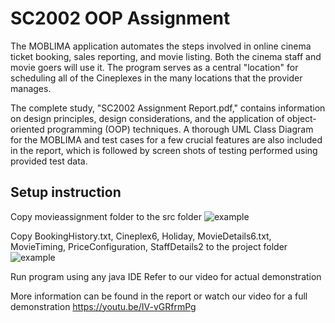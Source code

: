 # SC2002 OOP Assignment
The MOBLIMA application automates the steps involved in online cinema ticket booking, sales reporting, and movie listing. Both the cinema staff and movie goers will use it. The program serves as a central "location" for scheduling all of the Cineplexes in the many locations that the provider manages.

The complete study, "SC2002 Assignment Report.pdf," contains information on design principles, design considerations, and the application of object-oriented programming (OOP) techniques. A thorough UML Class Diagram for the MOBLIMA and test cases for a few crucial features are also included in the report, which is followed by screen shots of testing performed using provided test data.


## Setup instruction
Copy movieassignment folder to the src folder ![example](https://github.com/Yixian17/hello-world/blob/main/Screenshot%202022-11-12%20213752.png)

Copy BookingHistory.txt, Cineplex6, Holiday, MovieDetails6.txt, MovieTiming, PriceConfiguration, StaffDetails2 to the project folder
![example](https://github.com/Yixian17/hello-world/blob/main/Screenshot%202022-11-13%20161459.png)

Run program using any java IDE
Refer to our video for actual demonstration


More information can be found in the report or watch our video for a full demonstration
https://youtu.be/IV-vGRfrmPg

